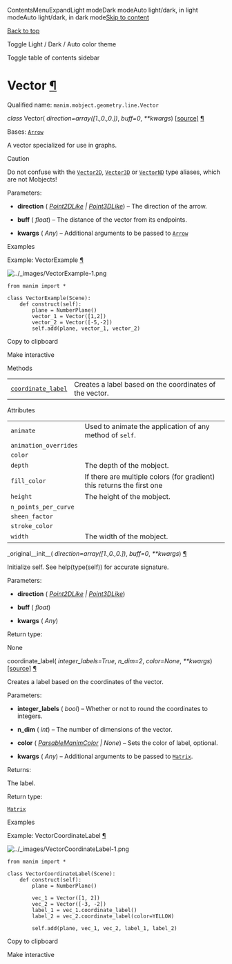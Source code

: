 ContentsMenuExpandLight modeDark modeAuto light/dark, in light modeAuto light/dark, in dark mode[Skip to content](https://docs.manim.community/en/stable/reference/manim.mobject.geometry.line.Vector.html#furo-main-content)

[Back to top](https://docs.manim.community/en/stable/reference/manim.mobject.geometry.line.Vector.html#)

Toggle Light / Dark / Auto color theme

Toggle table of contents sidebar

# Vector [¶](https://docs.manim.community/en/stable/reference/manim.mobject.geometry.line.Vector.html\#vector "Link to this heading")

Qualified name: `manim.mobject.geometry.line.Vector`

_class_ Vector( _direction=array(\[1.,0.,0.\])_, _buff=0_, _\*\*kwargs_) [\[source\]](https://docs.manim.community/en/stable/_modules/manim/mobject/geometry/line.html#Vector) [¶](https://docs.manim.community/en/stable/reference/manim.mobject.geometry.line.Vector.html#manim.mobject.geometry.line.Vector "Link to this definition")

Bases: [`Arrow`](https://docs.manim.community/en/stable/reference/manim.mobject.geometry.line.Arrow.html#manim.mobject.geometry.line.Arrow "manim.mobject.geometry.line.Arrow")

A vector specialized for use in graphs.

Caution

Do not confuse with the [`Vector2D`](https://docs.manim.community/en/stable/reference/manim.typing.html#manim.typing.Vector2D "manim.typing.Vector2D"),
[`Vector3D`](https://docs.manim.community/en/stable/reference/manim.typing.html#manim.typing.Vector3D "manim.typing.Vector3D") or [`VectorND`](https://docs.manim.community/en/stable/reference/manim.typing.html#manim.typing.VectorND "manim.typing.VectorND") type aliases,
which are not Mobjects!

Parameters:

- **direction** ( [_Point2DLike_](https://docs.manim.community/en/stable/reference/manim.typing.html#manim.typing.Point2DLike "manim.typing.Point2DLike") _\|_ [_Point3DLike_](https://docs.manim.community/en/stable/reference/manim.typing.html#manim.typing.Point3DLike "manim.typing.Point3DLike")) – The direction of the arrow.

- **buff** ( _float_) – The distance of the vector from its endpoints.

- **kwargs** ( _Any_) – Additional arguments to be passed to [`Arrow`](https://docs.manim.community/en/stable/reference/manim.mobject.geometry.line.Arrow.html#manim.mobject.geometry.line.Arrow "manim.mobject.geometry.line.Arrow")


Examples

Example: VectorExample [¶](https://docs.manim.community/en/stable/reference/manim.mobject.geometry.line.Vector.html#vectorexample)

![../_images/VectorExample-1.png](https://docs.manim.community/en/stable/_images/VectorExample-1.png)

```
from manim import *

class VectorExample(Scene):
    def construct(self):
        plane = NumberPlane()
        vector_1 = Vector([1,2])
        vector_2 = Vector([-5,-2])
        self.add(plane, vector_1, vector_2)

```

Copy to clipboard

Make interactive

Methods

|     |     |
| --- | --- |
| [`coordinate_label`](https://docs.manim.community/en/stable/reference/manim.mobject.geometry.line.Vector.html#manim.mobject.geometry.line.Vector.coordinate_label "manim.mobject.geometry.line.Vector.coordinate_label") | Creates a label based on the coordinates of the vector. |

Attributes

|     |     |
| --- | --- |
| `animate` | Used to animate the application of any method of `self`. |
| `animation_overrides` |  |
| `color` |  |
| `depth` | The depth of the mobject. |
| `fill_color` | If there are multiple colors (for gradient) this returns the first one |
| `height` | The height of the mobject. |
| `n_points_per_curve` |  |
| `sheen_factor` |  |
| `stroke_color` |  |
| `width` | The width of the mobject. |

\_original\_\_init\_\_( _direction=array(\[1.,0.,0.\])_, _buff=0_, _\*\*kwargs_) [¶](https://docs.manim.community/en/stable/reference/manim.mobject.geometry.line.Vector.html#manim.mobject.geometry.line.Vector._original__init__ "Link to this definition")

Initialize self. See help(type(self)) for accurate signature.

Parameters:

- **direction** ( [_Point2DLike_](https://docs.manim.community/en/stable/reference/manim.typing.html#manim.typing.Point2DLike "manim.typing.Point2DLike") _\|_ [_Point3DLike_](https://docs.manim.community/en/stable/reference/manim.typing.html#manim.typing.Point3DLike "manim.typing.Point3DLike"))

- **buff** ( _float_)

- **kwargs** ( _Any_)


Return type:

None

coordinate\_label( _integer\_labels=True_, _n\_dim=2_, _color=None_, _\*\*kwargs_) [\[source\]](https://docs.manim.community/en/stable/_modules/manim/mobject/geometry/line.html#Vector.coordinate_label) [¶](https://docs.manim.community/en/stable/reference/manim.mobject.geometry.line.Vector.html#manim.mobject.geometry.line.Vector.coordinate_label "Link to this definition")

Creates a label based on the coordinates of the vector.

Parameters:

- **integer\_labels** ( _bool_) – Whether or not to round the coordinates to integers.

- **n\_dim** ( _int_) – The number of dimensions of the vector.

- **color** ( [_ParsableManimColor_](https://docs.manim.community/en/stable/reference/manim.utils.color.core.html#manim.utils.color.core.ParsableManimColor "manim.utils.color.core.ParsableManimColor") _\|_ _None_) – Sets the color of label, optional.

- **kwargs** ( _Any_) – Additional arguments to be passed to [`Matrix`](https://docs.manim.community/en/stable/reference/manim.mobject.matrix.Matrix.html#manim.mobject.matrix.Matrix "manim.mobject.matrix.Matrix").


Returns:

The label.

Return type:

[`Matrix`](https://docs.manim.community/en/stable/reference/manim.mobject.matrix.Matrix.html#manim.mobject.matrix.Matrix "manim.mobject.matrix.Matrix")

Examples

Example: VectorCoordinateLabel [¶](https://docs.manim.community/en/stable/reference/manim.mobject.geometry.line.Vector.html#vectorcoordinatelabel)

![../_images/VectorCoordinateLabel-1.png](https://docs.manim.community/en/stable/_images/VectorCoordinateLabel-1.png)

```
from manim import *

class VectorCoordinateLabel(Scene):
    def construct(self):
        plane = NumberPlane()

        vec_1 = Vector([1, 2])
        vec_2 = Vector([-3, -2])
        label_1 = vec_1.coordinate_label()
        label_2 = vec_2.coordinate_label(color=YELLOW)

        self.add(plane, vec_1, vec_2, label_1, label_2)

```

Copy to clipboard

Make interactive